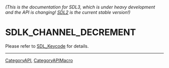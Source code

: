 ###### (This is the documentation for SDL3, which is under heavy development and the API is changing! [SDL2](https://wiki.libsdl.org/SDL2/) is the current stable version!)
# SDLK_CHANNEL_DECREMENT

Please refer to [SDL_Keycode](SDL_Keycode) for details.

----
[CategoryAPI](CategoryAPI), [CategoryAPIMacro](CategoryAPIMacro)

